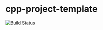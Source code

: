 cpp-project-template
=========================

[![Build Status](https://travis-ci.org/serathius/cpp-project-template.svg?branch=master)](https://travis-ci.org/serathius/cpp-project-template)

